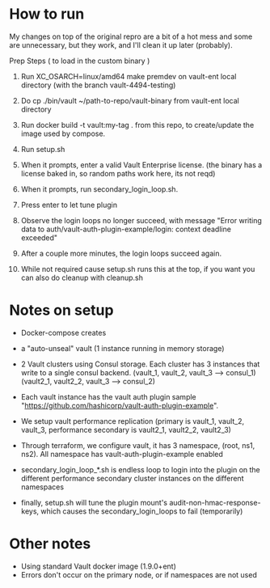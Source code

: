 # How to run

My changes on top of the original repro are a bit of a hot mess and some
are unnecessary, but they work, and I'll clean it up later (probably).

Prep Steps ( to load in the custom binary )

1. Run XC_OSARCH=linux/amd64 make premdev on vault-ent local directory (with the branch vault-4494-testing)
2. Do cp ./bin/vault ~/path-to-repo/vault-binary from vault-ent local directory
3. Run docker build -t vault:my-tag . from this repo, to create/update the image used by compose.


1.  Run setup.sh
1.  When it prompts, enter a valid Vault Enterprise license. (the binary has a license baked in, so random paths work here, its not reqd)
1.  When it prompts, run secondary_login_loop.sh.
1.  Press enter to let tune plugin
1.  Observe the login loops no longer succeed, with message "Error writing data to auth/vault-auth-plugin-example/login: context deadline exceeded"
1.  After a couple more minutes, the login loops succeed again.
1. While not required cause setup.sh runs this at the top, if you want you can also do cleanup with cleanup.sh

# Notes on setup

- Docker-compose creates
- a "auto-unseal" vault (1 instance running in memory storage)
- 2 Vault clusters using Consul storage.   Each cluster has 3 instances that write to a single consul backend.   (vault_1, vault_2, vault_3 --> consul_1) (vault2_1, vault2_2, vault_3 --> consul_2)
- Each vault instance has the vault auth plugin sample "https://github.com/hashicorp/vault-auth-plugin-example".
- We setup vault performance replication (primary is vault_1, vault_2, vault_3,  performance secondary is vault2_1, vault2_2, vault2_3)
- Through terraform, we configure vault, it has 3 namespace, (root, ns1, ns2).  All namespace has vault-auth-plugin-example enabled
- secondary_login_loop_\*.sh is endless loop to login into the plugin on the different performance secondary cluster instances on the different namespaces

- finally, setup.sh will tune the plugin mount's audit-non-hmac-response-keys, which causes the secondary_login_loops to fail (temporarily)

# Other notes

- Using standard Vault docker image (1.9.0+ent)
- Errors don't occur on the primary node, or if namespaces are not used
